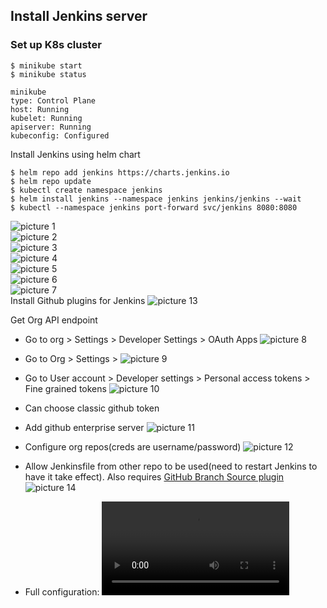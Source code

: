 ## Install Jenkins server
### Set up K8s cluster
```
$ minikube start
$ minikube status

minikube
type: Control Plane
host: Running
kubelet: Running
apiserver: Running
kubeconfig: Configured
```
Install Jenkins using helm chart
```
$ helm repo add jenkins https://charts.jenkins.io
$ helm repo update
$ kubectl create namespace jenkins
$ helm install jenkins --namespace jenkins jenkins/jenkins --wait
$ kubectl --namespace jenkins port-forward svc/jenkins 8080:8080
```
![picture 1](images/a5359b01d2ea287fb71ea8a755874c9e56c7434031147717355fde81230ca7c8.png)  
![picture 2](images/0a3529bc993366a821d55f2022a36be1a2a3e96dde1fcf909b1bbf0a7b486d3f.png)  
![picture 3](images/84971ced0ef2074601433e3ea611acd13f0171ebf92abefb9bca97e731eec78a.png)  
![picture 4](images/5b145d03f9cb10c5a0cfc8106b8a7f7c341f5b6df012043919f2305293b59d3d.png)  
![picture 5](images/2fa646854be9d64270335edcf277ddbf410541ffe1c324bfb96b37b6747e78af.png)  
![picture 6](images/84918d1df2a2c5282fe9394bec67621ea63c01bc31f9ec420044995841880855.png)  
![picture 7](images/a880b1f853f3a58cd641af85632b382f33f052b2d39ff300a0f2af584ba8d624.png)  
Install Github plugins for Jenkins
![picture 13](images/5283513b8734605ea5668831f4d0c5eb1f1382cfc1b426cff1eda6ad7a357c5a.png)  

Get Org API endpoint
- Go to org > Settings > Developer Settings > OAuth Apps
  ![picture 8](images/573db7acb3cba7271b972dedf463979f8bae160d3cab9cfb0fb121a09491cf2a.png)  

- Go to Org > Settings > ![picture 9](images/f1af019560a21aa84752dbefb7184da590eb9387728cd2decbe53eb326c685cb.png)  
- Go to User account > Developer settings > Personal access tokens > Fine grained tokens
![picture 10](images/a2101f088859184e4a5fccdfaac92f2225f8c3899c2016a93b19c77ac45e3b17.png)  
- Can choose classic github token
- Add github enterprise server
  ![picture 11](images/84078e9394cab60b9bbbb94848c896fbf823886dd939f99863ac12f670888ddf.png)  
- Configure org repos(creds are username/password)
![picture 12](images/715b6f02b3447aa8f967e35571985f4c6a46c5a11bfa42947093f7d6462b6bfc.png)  
- Allow Jenkinsfile from other repo to be used(need to restart Jenkins to have it take effect). Also requires [GitHub Branch Source plugin ](https://docs.cloudbees.com/docs/cloudbees-ci/latest/cloud-admin-guide/github-branch-source-plugin)
![picture 14](images/7fee139b23fd9a0f94326eaaa3543f3ddfb57f4f0af89c1df8b677a031228b4b.png)  
- Full configuration:
<video src='images/fullscreen.mov'></video>